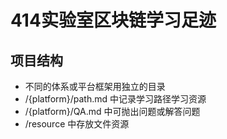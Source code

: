 # 414实验室区块链学习足迹
## 项目结构
* 不同的体系或平台框架用独立的目录
* /{platform}/path.md 中记录学习路径学习资源
* /{platform}/QA.md 中可抛出问题或解答问题
* /resource 中存放文件资源
